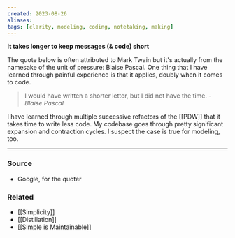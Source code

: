 ```yaml
---
created: 2023-08-26
aliases: 
tags: [clarity, modeling, coding, notetaking, making]
---
```

**It takes longer to keep messages (& code) short**

The quote below is often attributed to Mark Twain but  it's actually from the namesake of the unit of pressure: Blaise Pascal. One thing that I have learned through painful experience is that it applies, doubly when it comes to code.

> I would have written a shorter letter, but I did not have the time. *- Blaise Pascal*

I have learned through multiple successive refactors of the [[PDW]] that it takes time to write less code. My codebase goes through pretty significant expansion and contraction cycles. I suspect the case is true for modeling, too.

****
### Source
- Google, for the quoter

### Related
- [[Simplicity]]
- [[Distillation]]
- [[Simple is Maintainable]]
 